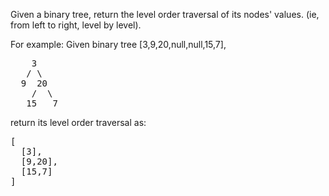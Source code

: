 Given a binary tree, return the level order traversal of its nodes' values. (ie, from left to right, level by level).

For example:
Given binary tree [3,9,20,null,null,15,7],

<pre>
    3
   / \
  9  20
    /  \
   15   7
</pre>

return its level order traversal as:
<pre>
[
  [3],
  [9,20],
  [15,7]
]
</pre>
